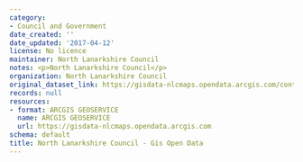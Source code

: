 ```yaml
---
category:
- Council and Government
date_created: ''
date_updated: '2017-04-12'
license: No licence
maintainer: North Lanarkshire Council
notes: <p>North Lanarkshire Council</p>
organization: North Lanarkshire Council
original_dataset_link: https://gisdata-nlcmaps.opendata.arcgis.com/content/nlcmaps::north-lanarkshire-council-gis-open-data
records: null
resources:
- format: ARCGIS GEOSERVICE
  name: ARCGIS GEOSERVICE
  url: https://gisdata-nlcmaps.opendata.arcgis.com
schema: default
title: North Lanarkshire Council - Gis Open Data
---
```

